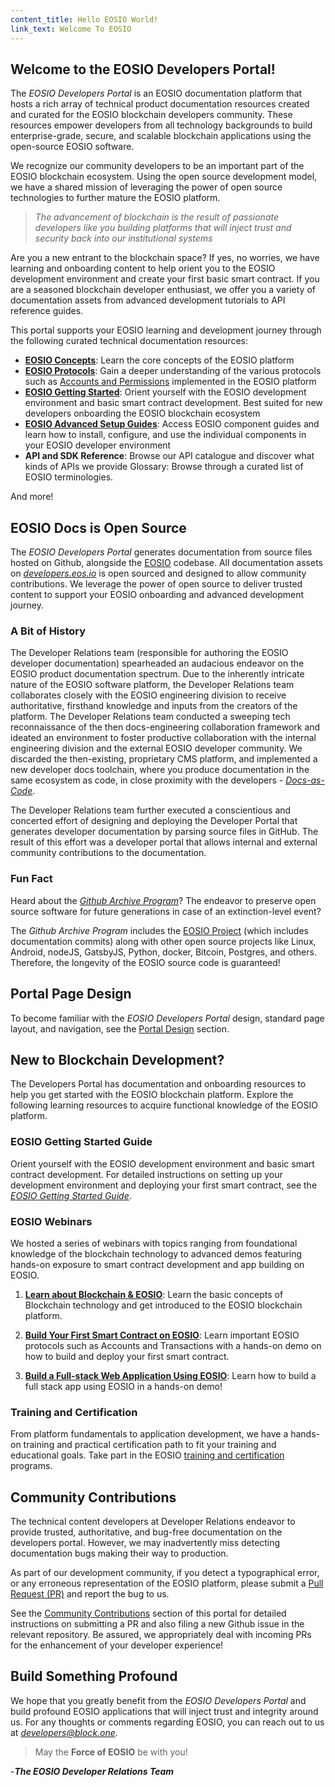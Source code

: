 ```yaml
---
content_title: Hello EOSIO World!
link_text: Welcome To EOSIO
---
```


## Welcome to the EOSIO Developers Portal!

The *EOSIO Developers Portal* is an EOSIO documentation platform that hosts a rich array of technical product documentation resources created and curated for the EOSIO blockchain developers community. These resources empower developers from all technology backgrounds to build enterprise-grade, secure, and scalable blockchain applications using the open-source EOSIO software.

We recognize our community developers to be an important part of the EOSIO blockchain ecosystem. Using the open source development model, we have a shared mission of leveraging the power of open source technologies to further mature the EOSIO platform.

> *The advancement of blockchain is the result of passionate developers like you building platforms that will inject trust and security back into our institutional systems*

Are you a new entrant to the blockchain space? If yes, no worries, we have learning and onboarding content to help orient you to the EOSIO development environment and create your first basic smart contract. If you are a seasoned blockchain developer enthusiast, we offer you a variety of documentation assets from advanced development tutorials to API reference guides.

This portal supports your EOSIO learning and development journey through the following curated technical documentation resources:

* [**EOSIO Concepts**](../20_introduction-to-eosio): Learn the core concepts of the EOSIO platform
* [**EOSIO Protocols**](../60_protocol-guides): Gain a deeper understanding of the various protocols such as [Accounts and Permissions](../60_protocol-guides/40_accounts_and_permissions.md) implemented in the EOSIO platform
* [**EOSIO Getting Started**](../30_getting-started-guide): Orient yourself with the EOSIO development environment and basic smart contract development. Best suited for new developers onboarding the EOSIO blockchain ecosystem
* [**EOSIO Advanced Setup Guides**](../35_eosio-guides): Access EOSIO component guides and learn how to install, configure, and use the individual components in your EOSIO developer environment
* **API and SDK Reference**: Browse our API catalogue and discover what kinds of APIs we provide
Glossary: Browse through a curated list of EOSIO terminologies.

And more!

## EOSIO Docs is Open Source

The *EOSIO Developers Portal* generates documentation from source files hosted on Github, alongside the [EOSIO](https://github.com/EOSIO) codebase. All documentation assets on [*developers.eos.io*](https://developers.eos.io/) is open sourced and designed to allow community contributions. We leverage the power of open source to deliver trusted content to support your EOSIO onboarding and advanced development journey.

### A Bit of History

The Developer Relations team (responsible for authoring the EOSIO developer documentation) spearheaded an audacious endeavor on the EOSIO product documentation spectrum. Due to the inherently intricate nature of the EOSIO software platform, the Developer Relations team collaborates closely with the EOSIO engineering division to receive authoritative, firsthand knowledge and inputs from the creators of the platform. The Developer Relations team conducted a sweeping tech reconnaissance of the then docs-engineering collaboration framework and ideated an environment to foster productive collaboration with the internal engineering division and the external EOSIO developer community. We discarded the then-existing, proprietary CMS platform, and implemented a new developer docs toolchain, where you produce documentation in the same ecosystem as code, in close proximity with the developers - [*Docs-as-Code*](https://www.docslikecode.com/).

The Developer Relations team further executed a conscientious and concerted effort of designing and deploying the Developer Portal that generates developer documentation by parsing source files in GitHub. The result of this effort was a developer portal that allows internal and external community contributions to the documentation.

### Fun Fact

Heard about the [*Github Archive Program*](https://archiveprogram.github.com/)? The endeavor to preserve open source software for future generations in case of an extinction-level event? 

The *Github Archive Program* includes the [EOSIO Project](https://github.com/EOSIO) (which includes documentation commits) along with other open source projects like Linux, Android, nodeJS, GatsbyJS, Python, docker, Bitcoin, Postgres, and others. Therefore, the longevity of the EOSIO source code is guaranteed!

## Portal Page Design

To become familiar with the *EOSIO Developers Portal* design, standard page layout, and navigation, see the [Portal Design](10_portal-design) section.

## New to Blockchain Development?

The Developers Portal has documentation and onboarding resources to help you get started with the EOSIO blockchain platform. Explore the following learning resources to acquire functional knowledge of the EOSIO platform.

### EOSIO Getting Started Guide 
Orient yourself with the EOSIO development environment and basic smart contract development. For detailed instructions on setting up your development environment and deploying your first smart contract, see the [_EOSIO Getting Started Guide_](../30_getting-started-guide). 

### EOSIO Webinars
We hosted a series of webinars with topics ranging from foundational knowledge of the blockchain technology to advanced demos featuring hands-on exposure to smart contract development and app building on EOSIO.

1. [**Learn about Blockchain & EOSIO**](https://eos.io/webinars/learn-about-blockchain-eosio/):
Learn the basic concepts of Blockchain technology and get introduced to the EOSIO blockchain platform. 

2. [**Build Your First Smart Contract on EOSIO**](https://eos.io/webinars/build-your-first-smart-contract-on-eosio/): 
Learn important EOSIO protocols such as Accounts and Transactions with a hands-on demo on how to build and deploy your first smart contract. 

3. [**Build a Full-stack Web Application Using EOSIO**](https://eos.io/webinars/build-a-full-stack-web-application-using-eosio/): 
Learn how to build a full stack app using EOSIO in a hands-on demo! 

### Training and Certification
From platform fundamentals to application development, we have a hands-on training and practical certification path to fit your training and educational goals. Take part in the EOSIO [training and certification](https://eos.io/eosio-for-business/training-certification/) programs.


## Community Contributions

The technical content developers at Developer Relations endeavor to provide trusted, authoritative, and bug-free documentation on the developers portal. However, we may inadvertently miss detecting documentation bugs making their way to production.  

As part of our development community, if you detect a typographical error, or any erroneous representation of the EOSIO platform, please submit a [Pull Request (PR)](https://docs.github.com/en/free-pro-team@latest/github/collaborating-with-issues-and-pull-requests/creating-a-pull-request) and report the bug to us. 

See the [Community Contributions](20_community-contributions) section of this portal for detailed instructions on submitting a PR and also filing a new Github issue in the relevant repository. Be assured, we appropriately deal with incoming PRs for the enhancement of your developer experience! 

## Build Something Profound

We hope that you greatly benefit from the _EOSIO Developers Portal_ and build profound EOSIO applications that will inject trust and integrity around us. For any thoughts or comments regarding EOSIO, you can reach out to us at [_developers@block.one_](developers@block.one).

> May the **Force of EOSIO** be with you!

-***The EOSIO Developer Relations Team*** 

